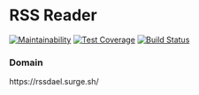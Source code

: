 <h1>RSS Reader</h1>

[![Maintainability](https://api.codeclimate.com/v1/badges/4467b427d7a560a458e5/maintainability)](https://codeclimate.com/github/Dael777/project-lvl3-s440/maintainability)
[![Test Coverage](https://api.codeclimate.com/v1/badges/4467b427d7a560a458e5/test_coverage)](https://codeclimate.com/github/Dael777/project-lvl3-s440/test_coverage)
[![Build Status](https://travis-ci.org/Dael777/project-lvl3-s440.svg?branch=master)](https://travis-ci.org/Dael777/project-lvl3-s440)

<h3>Domain</h3>
https://rssdael.surge.sh/